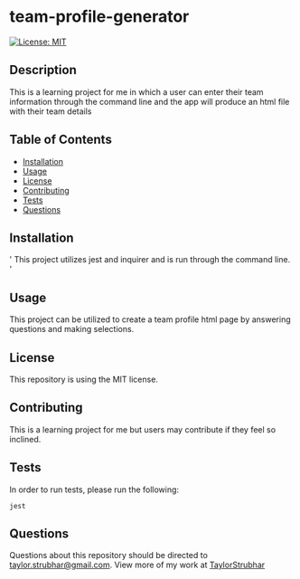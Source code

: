 # team-profile-generator

[![License: MIT](https://img.shields.io/badge/License-MIT-yellow.svg)](https://opensource.org/licenses/MIT)

## Description

This is a learning project for me in which a user can enter their team information through the command line and the app will produce an html file with their team details

## Table of Contents

* [Installation](#installation)
* [Usage](#usage)
* [License](#license)
* [Contributing](#contributing)
* [Tests](#tests)
* [Questions](#questions)

## Installation
'
This project utilizes jest and inquirer and is run through the command line.
'
## Usage

This project can be utilized to create a team profile html page by answering questions and making selections.

## License

This repository is using the MIT license.

## Contributing

This is a learning project for me but users may contribute if they feel so inclined.

## Tests

In order to run tests, please run the following:

` jest `

## Questions

Questions about this repository should be directed to [taylor.strubhar@gmail.com](mailto:taylor.strubhar@gmail.com). View more of my work at [TaylorStrubhar](https://github.com/TaylorStrubhar)

